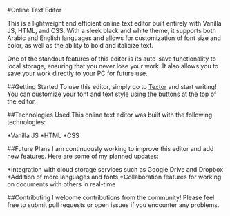 #Online Text Editor

This is a lightweight and efficient online text editor built entirely with Vanilla JS, HTML, and CSS. With a sleek black and white theme, it supports both Arabic and English languages and allows for customization of font size and color, as well as the ability to bold and italicize text.

One of the standout features of this editor is its auto-save functionality to local storage, ensuring that you never lose your work. It also allows you to save your work directly to your PC for future use.


##Getting Started
To use this editor, simply go to [Textor](https://textor6000.web.app/) and start writing! You can customize your font and text style using the buttons at the top of the editor.


##Technologies Used
This online text editor was built with the following technologies:

*Vanilla JS
*HTML
*CSS


##Future Plans
I am continuously working to improve this editor and add new features. Here are some of my planned updates:

*Integration with cloud storage services such as Google Drive and Dropbox
*Addition of more languages and fonts
*Collaboration features for working on documents with others in real-time

##Contributing
I welcome contributions from the community! Please feel free to submit pull requests or open issues if you encounter any problems.
